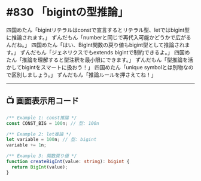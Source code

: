 # #830 「bigintの型推論」

四国めたん「bigintリテラルはconstで宣言するとリテラル型、letではbigint型に推論されます。」
ずんだもん「numberと同じで再代入可能かどうかで広がるんだね。」
四国めたん「はい、BigInt関数の戻り値もbigint型として推論されます。」
ずんだもん「ジェネリクスでもextends bigintで制約できるよ。」
四国めたん「推論を理解すると型注釈を最小限にできます。」
ずんだもん「型推論を活かしてbigintをスマートに扱おう！」
四国めたん「unique symbolとは別物なので区別しましょう。」
ずんだもん「推論ルールを押さえてね！」

---

## 📺 画面表示用コード

```typescript
/** Example 1: const推論 */
const CONST_BIG = 100n; // 型: 100n

/** Example 2: let推論 */
let variable = 100n; // 型: bigint
variable += 1n;

/** Example 3: 関数戻り値 */
function createBigInt(value: string): bigint {
  return BigInt(value);
}
```
